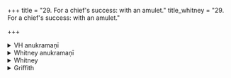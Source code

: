 +++
title = "29. For a chief's success: with an amulet."
title_whitney = "29. For a chief's success: with an amulet."

+++

<details><summary>VH anukramaṇī</summary>

राष्ट्राभिवर्धनम्, सपत्नक्षयणं च।  
१-६ वसिष्ठः। ब्रह्मणस्पतिः, अभीवर्तमणिः। अनुष्टुप्।
</details>

<details><summary>Whitney anukramaṇī</summary>

[Vasiṣṭha.—ṣaḍṛcam. abhīvartamaṇisūktam. ānuṣṭubham.]
</details>



<details><summary>Whitney</summary>

### Comment
Found (except vs. 4) in Pāipp. i., and (with the same exception, in RV., chiefly x. 174 ⌊:namely, AV. verses 1, 2, 3, 6 correspond respectively with RV. verses 1, 2, 3, 5. See Oldenberg, Die Hymnen des RV., i. 243⌋. Kāuś. uses the hymn in the ceremony of restoration of a king, with preparing and binding on an amulet made of the rim of a chariot-wheel (16. 29: the comm. says, vss. 1-4); the last two verses are specifically prescribed for the binding on. The comm. quotes the hymn as employed by the Nakṣatra Kalpa (19) in a mahāśānti called māhendrī.


### Translations
Translated: Weber, iv. 423; Griffith, i. 33.
</details>

<details><summary>Griffith</summary>

A charm to secure the supremacy of a dethroned King
</details>
